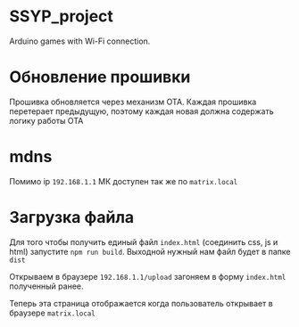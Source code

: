# SSYP_project
Arduino games with Wi-Fi connection. 


# Обновление прошивки
Прошивка обновляется через механизм OTA. 
Каждая прошивка перетерает предыдущую, поэтому каждая новая должна содержать логику работы ОТА 

# mdns
Помимо ip `192.168.1.1` МК доступен так же по `matrix.local`

# Загрузка файла
Для того чтобы получить единый файл `index.html` (соединить css, js и html) запустите `npm run build`. 
Выходной нужный нам файл будет в папке `dist`

Открываем в браузере `192.168.1.1/upload` загоняем в форму `index.html` полученный ранее.

Теперь эта страница отображается когда пользователь открывает в браузере `matrix.local`
